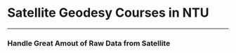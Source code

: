 # Satellite Geodesy Courses in NTU
-----------------------------------------
### Handle Great Amout of Raw Data from Satellite
